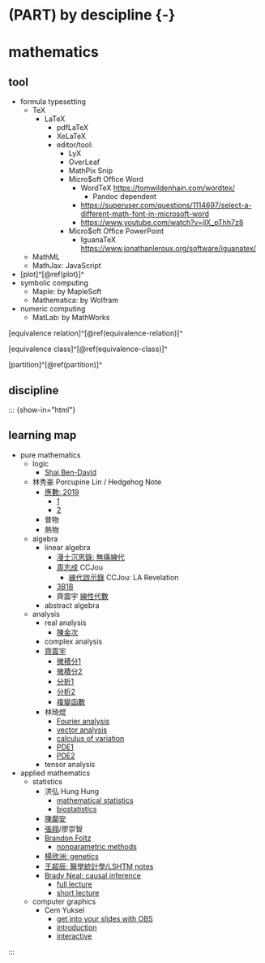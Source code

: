 # (PART) by descipline {-}
# mathematics

## tool

- formula typesetting
  - TeX
    - LaTeX
      - pdfLaTeX
      - XeLaTeX
      - editor/tool:
        - LyX
        - OverLeaf
        - MathPix Snip
        - Micro$oft Office Word
          - WordTeX https://tomwildenhain.com/wordtex/
            - Pandoc dependent
          - https://superuser.com/questions/1114697/select-a-different-math-font-in-microsoft-word
          - https://www.youtube.com/watch?v=jlX_pThh7z8
        - Micro$oft Office PowerPoint
          - IguanaTeX https://www.jonathanleroux.org/software/iguanatex/
  - MathML
  - MathJax: JavaScript
- [plot]^[\@ref(plot)]^
- symbolic computing
  - Maple:          by MapleSoft
  - Mathematica:    by Wolfram
- numeric computing
  - MatLab:         by MathWorks

[equivalence relation]^[\@ref(equivalence-relation)]^

[equivalence class]^[\@ref(equivalence-class)]^

[partition]^[\@ref(partition)]^

## discipline

::: {show-in="html"}

## learning map

- pure mathematics
  - logic
    - [Shai Ben-David](https://www.youtube.com/playlist?list=PLPW2keNyw-utXOOzLR-Wp1p0eE5LEtv3N)
  - 林秀豪 Porcupine Lin / Hedgehog Note
    - [應數: 2019](https://www.youtube.com/playlist?list=PLS0SUwlYe8cyfYWKPb8v55pCqfw0MnL0T)
      - [1](https://www.youtube.com/playlist?list=PLS0SUwlYe8cy7eNFtSWru7EtJ_yXM94YH)
      - [2](https://www.youtube.com/playlist?list=PLS0SUwlYe8cxiepObAy7dGDs29AdViZdj)
    - 普物
    - 熱物
  - algebra
    - linear algebra
      - [漫士沉思錄: 無痛線代](https://space.bilibili.com/266765166/channel/collectiondetail?sid=1794944)
      - [周志成](https://www.youtube.com/playlist?list=PLP-JUp2VR1LsFtHT-i_vZ3oNFIAc3t_Ju) CCJou
        - [線代啟示錄](https://ccjou.wordpress.com/) CCJou: LA Revelation
      - [3B1B](https://www.youtube.com/playlist?list=PLZHQObOWTQDPD3MizzM2xVFitgF8hE_ab)
      - 齊震宇 [線性代數](https://www.youtube.com/playlist?list=PLJWAeYEa8SXBej3kuQMz8vV41VabZUILb)
    - abstract algebra
  - analysis
    - real analysis
      - [陳金次](https://www.youtube.com/playlist?list=PLil-R4o6jmGjoxAWZurHXAY0q9yxwXv5F)
    - complex analysis
    - [齊震宇](https://www.youtube.com/@ws2computer252/videos)
      - [微積分1](https://www.youtube.com/playlist?list=PLVJXJebpO4PhAc21JW-cYbzT3sq4s7Qg8)
      - [微積分2](https://www.youtube.com/playlist?list=PLil-R4o6jmGihq7XzdNzb0d5hHqEJbr6L)
      - [分析1](https://www.youtube.com/playlist?list=PLil-R4o6jmGhUqtKbZf0LIFKd-xN__g_M)
      - [分析2](https://www.youtube.com/playlist?list=PLil-R4o6jmGhkuZPmKL_A5Y7N4HOsa1nX)
      - [複變函數](https://www.youtube.com/playlist?list=PLDeGIcQNsaL7FnyhQhaVO7JU231RCYxnl)
    - 林琦焜
      - [Fourier analysis](https://www.youtube.com/playlist?list=PLj6E8qlqmkFuX5N1O3FKoDfoySC6Hku-2)
      - [vector analysis](https://www.youtube.com/playlist?list=PLj6E8qlqmkFuFrce6JQR-FGxM2rIbXUvr)
      - [calculus of variation](https://www.youtube.com/playlist?list=PLj6E8qlqmkFviK2-k7f-XjBLx3_37BPoP)
      - [PDE1](https://www.youtube.com/playlist?list=PLj6E8qlqmkFsD6ppAsmxs-VnWWo9uwWTK)
      - [PDE2](https://www.youtube.com/playlist?list=PLj6E8qlqmkFvOYhjGCYMnrF4oQ-8eH91H)
    - tensor analysis
- applied mathematics
  - statistics
    - 洪弘 Hung Hung
      - [mathematical statistics](https://www.youtube.com/playlist?list=PLTpF-A8hKVUOqfNyA6mOD6lo2cc6clZZP)
      - [biostatistics](https://www.youtube.com/playlist?list=PLTp0eSi9MdkNZB4kyLSzIXIUy9JQOJ5AM)
    - [陳鄰安](https://www.youtube.com/playlist?list=PLTpF-A8hKVUPXtNAX9lro-leGgEK0OSEW)
    - [張翔](https://www.youtube.com/@shiangsir/playlists)/廖崇智
    - [Brandon Foltz](https://www.youtube.com/@BrandonFoltz/playlists)
      - [nonparametric methods](https://www.youtube.com/playlist?list=PLIeGtxpvyG-IV0Yf8AyeMgmNkpFBxBJlh)
    - [楊欣洲: genetics](https://www.youtube.com/playlist?list=PLTp0eSi9MdkPp0swo8-VVplaG8bateq7q)
    - [王超辰: 醫學統計學/LSHTM notes](https://bookdown.org/ccwang/medical_statistics6/)
    - [Brady Neal: causal inference](https://www.bradyneal.com/causal-inference-course)
      - [full lecture](https://www.youtube.com/playlist?list=PLoazKTcS0RzZ1SUgeOgc6SWt51gfT80N0)
      - [short lecture](https://www.youtube.com/playlist?list=PLoazKTcS0Rzb6bb9L508cyJ1z-U9iWkA0)
  - computer graphics
    - Cem Yuksel
      - [get into your slides with OBS](https://www.youtube.com/playlist?list=PLplnkTzzqsZT2-rLDXArSi8LnhWQu0mqv)
      - [introduction](https://www.youtube.com/playlist?list=PLplnkTzzqsZTfYh4UbhLGpI5kGd5oW_Hh)
      - [interactive](https://www.youtube.com/playlist?list=PLplnkTzzqsZS3R5DjmCQsqupu43oS9CFN)

:::
